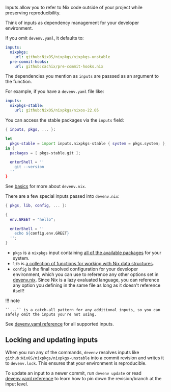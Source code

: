Inputs allow you to refer to Nix code outside of your project
while preserving reproducibility.

Think of inputs as dependency management for your developer environment.

If you omit `devenv.yaml`, it defaults to:

```yaml title="devenv.yaml"
inputs:
  nixpkgs:
    url: github:NixOS/nixpkgs/nixpkgs-unstable
  pre-commit-hooks:
    url: github:cachix/pre-commit-hooks.nix
```

The dependencies you mention as `inputs` are passsed as an argument to the function.

For example, if you have a `devenv.yaml` file like:

```yaml title="devenv.yaml"
inputs:
  nixpkgs-stable:
    url: github:NixOS/nixpkgs/nixos-22.05
```

You can access the stable packages via the `inputs` field:

```nix title="devenv.nix"
{ inputs, pkgs, ... }:

let
  pkgs-stable = import inputs.nixpkgs-stable { system = pkgs.system; };
in {
  packages = [ pkgs-stable.git ];

  enterShell = ''
    git --version
  ''
}
```

See [basics](basics.md) for more about `devenv.nix`.

There are a few special inputs passed into `devenv.nix`:

```nix title="devenv.nix"
{ pkgs, lib, config, ... }:

{
  env.GREET = "hello";

  enterShell = ''
    echo ${config.env.GREET}
  '';
}
```

- `pkgs` is a `nixpkgs` input containing [all of the available packages](./packages.md#searching) for your system.
- `lib` is [a collection of functions for working with Nix data structures](https://nixos.org/manual/nixpkgs/stable/#sec-functions-library).
- `config` is the final resolved configuration for your developer environment, which you can use to reference any other options set in [devenv.nix](./reference/options.md). 
   Since Nix is a lazy evaluated language, you can reference any option you defining in the same file as long as it doesn't reference itself!

!!! note

    ``...`` is a catch-all pattern for any additional inputs, so you can safely omit the inputs you're not using.

See [devenv.yaml reference](reference/yaml-options.md#inputs) for all supported inputs.

## Locking and updating inputs

When you run any of the commands,
`devenv` resolves inputs like `github:NixOS/nixpkgs/nixpkgs-unstable` into a commit revision and writes it to `devenv.lock`. This ensures that your environment is reproducible.

To update an input to a newer commit, run `devenv update` or read [devenv.yaml reference](reference/yaml-options.md#inputs) to learn how to pin down the revision/branch at the input level.
